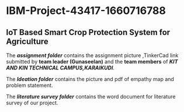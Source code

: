# IBM-Project-43417-1660716788
## IoT Based Smart Crop Protection System for Agriculture


The ***assignment folder*** contains the assignment picture ,TinkerCad link submitted by **team leader (Gunaseelan)** and the **team members** of ***KIT AND KIN TECHNICAL CAMPUS,KARAIKUDI***.


The ***Ideation folder*** contains the picture and pdf of empathy map and problem statement.


The ***literature survey folder*** contains the word document for literature survey of our project.  
